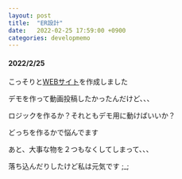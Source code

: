 ```yaml
---
layout: post
title:  "ER設計"
date:   2022-02-25 17:59:00 +0900
categories: developmemo
---
```


<!-- https://fuunacreative.github.io/SaltStone/ -->
<h4>2022/2/25</h4>

<p>こっそりと<a href="">WEBサイト</a>を作成しました</p>
<p>デモを作って動画投稿したかったんだけど、、、</p>
<p>ロジックを作るか？それともデモ用に動けばいいか？</p>
<p>どっちを作るかで悩んでます</p>
<p>あと、大事な物を２つもなくしてしまって、、、</p>
<p>落ち込んだりしたけど私は元気です ;_;</p>
